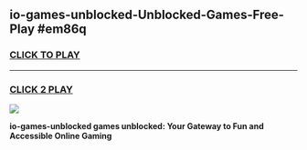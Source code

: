 
## io-games-unblocked-Unblocked-Games-Free-Play #em86q
<h3>
<a href="https://us.freeplayer.one?title=io-games-unblocked&ref=9M">CLICK TO PLAY</a></h3>
<hr>

<h3>
<a href="https://us.freeplayer.one?title=io-games-unblocked&ref=9M">CLICK 2 PLAY</a>
  
</h3>

<a href="https://us.freeplayer.one?title=io-games-unblocked&ref=9M"><img src="https://clearcache.store/games.png"></a>


**io-games-unblocked games unblocked: Your Gateway to Fun and Accessible Online Gaming**
